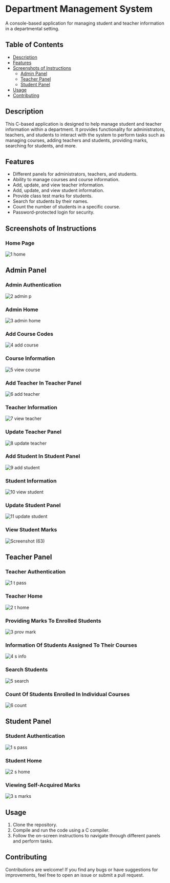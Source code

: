# Department Management System

A console-based application for managing student and teacher information in a departmental setting.

## Table of Contents

- [Description](#description)
- [Features](#features)
- [Screenshots of Instructions](#screenshots-of-instructions)
  - [Admin Panel](#admin-panel)
  - [Teacher Panel](#teacher-panel)
  - [Student Panel](#student-panel)
- [Usage](#usage)
- [Contributing](#contributing)

## Description

This C-based application is designed to help manage student and teacher information within a department. It provides functionality for administrators, teachers, and students to interact with the system to perform tasks such as managing courses, adding teachers and students, providing marks, searching for students, and more.

## Features

- Different panels for administrators, teachers, and students.
- Ability to manage courses and course information.
- Add, update, and view teacher information.
- Add, update, and view student information.
- Provide class test marks for students.
- Search for students by their names.
- Count the number of students in a specific course.
- Password-protected login for security.

## Screenshots of Instructions

### Home Page

![1  home](https://github.com/IsratTasnimEsha/Department-Management-System/assets/88322977/44772f98-9281-4066-9487-fdc7a98c8868)

## Admin Panel

### Admin Authentication

![2  admin p](https://github.com/IsratTasnimEsha/Department-Management-System/assets/88322977/23217dcb-3078-4cfe-8215-65f040c4db60)

### Admin Home

![3  admin home](https://github.com/IsratTasnimEsha/Department-Management-System/assets/88322977/acca3201-c98c-49f7-bb01-38ab5c189cd7)

### Add Course Codes

![4  add course](https://github.com/IsratTasnimEsha/Department-Management-System/assets/88322977/c5678754-93da-461a-a281-4bf3eb1eddac)

### Course Information

![5  view course](https://github.com/IsratTasnimEsha/Department-Management-System/assets/88322977/29546b0b-5556-48cd-838c-a58975c82168)

### Add Teacher In Teacher Panel

![6  add teacher](https://github.com/IsratTasnimEsha/Department-Management-System/assets/88322977/313c4303-7629-414b-8e1b-26fdc5ce94c5)

### Teacher Information

![7  view teacher](https://github.com/IsratTasnimEsha/Department-Management-System/assets/88322977/9df303a9-6d9b-45b4-a686-c50372309e6a)

### Update Teacher Panel

![8  update teacher](https://github.com/IsratTasnimEsha/Department-Management-System/assets/88322977/28e012a0-ee72-426a-9ffb-c3b22da8bbd1)

### Add Student In Student Panel

![9  add student](https://github.com/IsratTasnimEsha/Department-Management-System/assets/88322977/6c33c89d-d8d3-45e1-ac22-8d38e915fd14)

### Student Information

![10  view student](https://github.com/IsratTasnimEsha/Department-Management-System/assets/88322977/3d0e7c5f-91b5-406e-8096-3e3a6ce6f009)

### Update Student Panel

![11  update student](https://github.com/IsratTasnimEsha/Department-Management-System/assets/88322977/66dd042a-aed1-4b6c-8600-f45d5dea5c8e)

### View Student Marks

![Screenshot (63)](https://github.com/IsratTasnimEsha/Department-Management-System/assets/88322977/4f0db8b0-7fce-4c00-8ff6-b1fc689d5748)

## Teacher Panel

### Teacher Authentication

![1  t pass](https://github.com/IsratTasnimEsha/Department-Management-System/assets/88322977/8785d1a7-7d9f-44b0-aa2f-073758ce6577)

### Teacher Home

![2  t home](https://github.com/IsratTasnimEsha/Department-Management-System/assets/88322977/f61e6c9b-eaba-4f7c-87ed-9960bdee3b58)

### Providing Marks To Enrolled Students

![3  prov mark](https://github.com/IsratTasnimEsha/Department-Management-System/assets/88322977/a1c65519-96e3-4e2a-b247-b2bb48b88a00)

### Information Of Students Assigned To Their Courses

![4  s info](https://github.com/IsratTasnimEsha/Department-Management-System/assets/88322977/5813bc47-0dc1-46ed-b638-aca3389d21ee)

### Search Students

![5  search](https://github.com/IsratTasnimEsha/Department-Management-System/assets/88322977/17658c66-3496-481a-ac16-3e77f4e670bf)

### Count Of Students Enrolled In Individual Courses

![6  count](https://github.com/IsratTasnimEsha/Department-Management-System/assets/88322977/a7ca0822-f197-419d-bfa8-939447c2c1e8)

## Student Panel

### Student Authentication

![1  s pass](https://github.com/IsratTasnimEsha/Department-Management-System/assets/88322977/6915734a-f304-42e7-bbca-8608d6e216dc)

### Student Home

![2  s home](https://github.com/IsratTasnimEsha/Department-Management-System/assets/88322977/ea2d69f8-766c-43f2-a3a1-acc6d74da8d1)

### Viewing Self-Acquired Marks

![3  s marks](https://github.com/IsratTasnimEsha/Department-Management-System/assets/88322977/6d232f98-f9a1-495c-b043-71ee446ea063)


## Usage

1. Clone the repository.
2. Compile and run the code using a C compiler.
3. Follow the on-screen instructions to navigate through different panels and perform tasks.

## Contributing

Contributions are welcome! If you find any bugs or have suggestions for improvements, feel free to open an issue or submit a pull request.
